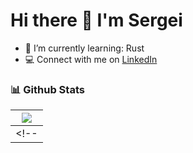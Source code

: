 # Hi there :wave: I'm Sergei

- 🌱  I’m currently learning: Rust
- 💻  Connect with me on [LinkedIn](https://www.linkedin.com/in/sergei-kharchikov-9b01bb1b4/)

<!---
### 🔨 Languages and Tools (WIP):
<a href="https://www.scala-lang.org/" target="_blank"> <img align="left" src="https://cdn-icons-png.flaticon.com/512/6132/6132220.png" alt="scala" height="42px"/> </a>
<a href="https://typelevel.org/cats-effect/" target="_blank"> <img align="left" src="https://raw.githubusercontent.com/typelevel/cats-effect/series/3.x/images/cats-effect-logo.png" alt="cats-effect" height="42px"/> </a>
-->

<!-- <br> -->
<!-- <br> -->

<!-- Github stats -->
### 📊 Github Stats
<!---
| <a href="https://github.com/anuraghazra/github-readme-stats"><img align="center" src="https://github-readme-stats.vercel.app/api?username=callmestech&show_icons=true&include_all_commits=true&theme=buefy&hide_border=true&hide=stars" alt="Anurag's github stats" /></a> | <a href="https://github.com/anuraghazra/github-readme-stats"><img align="center" src="https://github-readme-stats.vercel.app/api/top-langs/?username=callmestech&layout=compact&theme=buefy&hide_border=true&hide=css,shell" /></a> |
-->
| <a href="https://github.com/anuraghazra/github-readme-stats"><img align="center" src="https://github-readme-stats.vercel.app/api/top-langs/?username=callmestech&layout=compact&theme=buefy&hide_border=true&hide=css,shell" /></a> |
| ------------- |
<!-- | ------------- | ------------- | -->


<!-- Leetcode Stats -->
<!-- ### Leetcode
[![Leetcode Stats](https://leetcard.jacoblin.cool/callmestech?&theme=wtf)](https://leetcode.com/callmestech/)
-->
